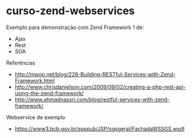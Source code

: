 curso-zend-webservices
======================

Exemplo para demonstração com Zend Framework 1 de:

* Ajax
* Rest
* SOA

Referências

* http://mwop.net/blog/228-Building-RESTful-Services-with-Zend-Framework.html
* http://www.chrisdanielson.com/2009/09/02/creating-a-php-rest-api-using-the-zend-framework/
* http://www.ahmadnassri.com/blog/restful-services-with-zend-framework/

Webservice de exemplo

* https://www3.bcb.gov.br/sgspub/JSP/sgsgeral/FachadaWSSGS.wsdl

